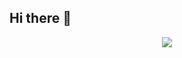 ## Hi there 👋

<!--
**julias-shaw/julias-shaw** is a ✨ _special_ ✨ repository because its `README.md` (this file) appears on your GitHub profile.

Here are some ideas to get you started:

- 🔭 I’m currently working on ...
- 🌱 I’m currently learning ...
- 👯 I’m looking to collaborate on ...
- 🤔 I’m looking for help with ...
- 💬 Ask me about ...
- 📫 How to reach me: ...
- 😄 Pronouns: ...
- ⚡ Fun fact: ...
-->

<p align="center">
  <a href="https://www.boot.dev/u/mentalartist" target="_boot_dev"><img src="https://api.boot.dev/v1/users/public/f25c2dfa-610a-4e83-8df9-b009180fff07/thumbnail" ></a>
</p>
